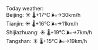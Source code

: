 Today weather:  
Beijing: ☀️ 🌡️+17°C 🌬️→30km/h  
Tianjin: ☀️ 🌡️+16°C 🌬️→11km/h  
Shijiazhuang: ☀️ 🌡️+19°C 🌬️→7km/h  
Tangshan: ☀️ 🌡️+15°C 🌬️→19km/h  
